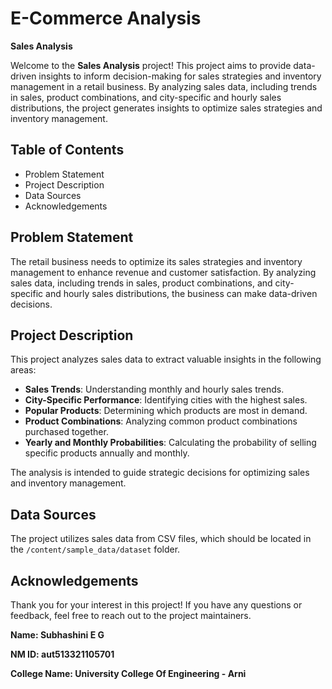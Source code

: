 # E-Commerce Analysis

**Sales Analysis**

Welcome to the **Sales Analysis** project! This project aims to provide data-driven insights to inform decision-making for sales strategies and inventory management in a retail business. By analyzing sales data, including trends in sales, product combinations, and city-specific and hourly sales distributions, the project generates insights to optimize sales strategies and inventory management.

## Table of Contents

- Problem Statement
- Project Description
- Data Sources
- Acknowledgements

## Problem Statement

The retail business needs to optimize its sales strategies and inventory management to enhance revenue and customer satisfaction. By analyzing sales data, including trends in sales, product combinations, and city-specific and hourly sales distributions, the business can make data-driven decisions.

## Project Description

This project analyzes sales data to extract valuable insights in the following areas:

- **Sales Trends**: Understanding monthly and hourly sales trends.
- **City-Specific Performance**: Identifying cities with the highest sales.
- **Popular Products**: Determining which products are most in demand.
- **Product Combinations**: Analyzing common product combinations purchased together.
- **Yearly and Monthly Probabilities**: Calculating the probability of selling specific products annually and monthly.

The analysis is intended to guide strategic decisions for optimizing sales and inventory management.

## Data Sources

The project utilizes sales data from CSV files, which should be located in the `/content/sample_data/dataset` folder.

## Acknowledgements

Thank you for your interest in this project! If you have any questions or feedback, feel free to reach out to the project maintainers.


**Name: Subhashini E G**

**NM ID: aut513321105701**

**College Name: University College Of Engineering - Arni**
